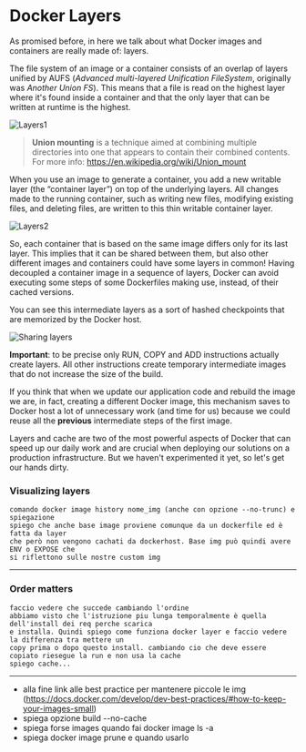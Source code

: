 # Docker Layers

As promised before, in here we talk about what Docker images and containers are really made of: layers.

The file system of an image or a container consists of an overlap of layers unified by AUFS 
(*Advanced multi-layered Unification FileSystem*, originally was *Another Union FS*). This means that
a file is read on the highest layer where it's found inside a container and that the only layer that 
can be written at runtime is the highest.

![Layers1](https://raw.githubusercontent.com/dcc-sapienza/katacoda-scenarios/master/docker/part2/images/step4/layers_1.png)

> **Union mounting** is a technique aimed at combining multiple directories into one that 
> appears to contain their combined contents.  
> For more info: https://en.wikipedia.org/wiki/Union_mount

When you use an image to generate a container, you add a new writable layer (the “container layer”) 
on top of the underlying layers. All changes made to the running container, such as writing new files, 
modifying existing files, and deleting files, are written to this thin writable container layer.

![Layers2](https://raw.githubusercontent.com/dcc-sapienza/katacoda-scenarios/master/docker/part2/images/step4/layers_2.png)

So, each container that is based on the same image differs only for its last layer. This implies that it
can be shared between them, but also other different images and containers could have some layers in
common! Having decoupled a container image in a sequence of layers, Docker can avoid executing some 
steps of some Dockerfiles making use, instead, of their cached versions.

You can see this intermediate layers as a sort of hashed checkpoints that are memorized by the 
Docker host.

![Sharing layers](https://raw.githubusercontent.com/dcc-sapienza/katacoda-scenarios/master/docker/part2/images/step4/sharing_layers.jpg)

**Important**: to be precise only RUN, COPY and ADD instructions actually create layers. All other 
instructions create temporary intermediate images that do not increase the size of the build.

If you think that when we update our application code and rebuild the image we are, in fact, 
creating a different Docker image, this mechanism saves to Docker host a lot of unnecessary work 
(and time for us) because we could reuse all the **previous** intermediate steps of the first image.


Layers and cache are two of the most powerful aspects of Docker that can speed up our daily work and 
are crucial when deploying our solutions on a production infrastructure. 
But we haven't experimented it yet, so let's get our hands dirty.




### Visualizing layers
    comando docker image history nome_img (anche con opzione --no-trunc) e spiegazione
    spiego che anche base image proviene comunque da un dockerfile ed è fatta da layer 
    che però non vengono cachati da dockerhost. Base img può quindi avere ENV o EXPOSE che
    si riflettono sulle nostre custom img

---

### Order matters
    faccio vedere che succede cambiando l'ordine
    abbiamo visto che l'istruzione piu lunga temporalmente è quella dell'install dei req perche scarica
    e installa. Quindi spiego come funziona docker layer e faccio vedere la differenza tra mettere un 
    copy prima o dopo questo install. cambiando cio che deve essere copiato riesegue la run e non usa la cache
    spiego cache...

---

- alla fine link alle best practice per mantenere piccole le img (https://docs.docker.com/develop/dev-best-practices/#how-to-keep-your-images-small)
- spiega opzione build --no-cache
- spiega forse <none> images quando fai docker image ls -a
- spiega docker image prune e quando usarlo